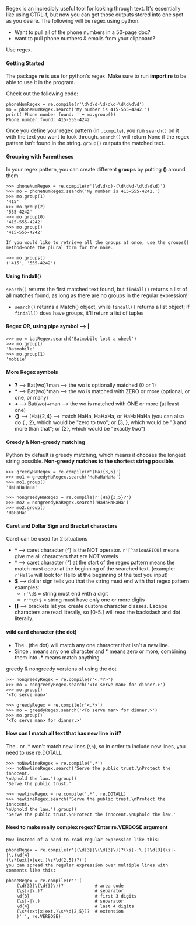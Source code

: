 Regex is an incredibly useful tool for looking through text. It's essentially like using CTRL-f, but now you can get those outputs stored into one spot as you desire. The following will be regex using python.

- Want to pull all of the phone numbers in a 50-page doc?
- want to pull phone numbers & emails from your clipboard?

Use regex.


#### Getting Started
The package __re__ is use for python's regex. Make sure to run __import re__ to be able to use it in the program.

Check out the following code:
```python3
phoneNumRegex = re.compile(r'\d\d\d-\d\d\d-\d\d\d\d')
mo = phoneNumRegex.search('My number is 415-555-4242.')
print('Phone number found: ' + mo.group())
Phone number found: 415-555-4242
```

Once you define your regex pattern (in `.compile`), you run `search()` on it with the text you want to look through. `search()` will return None if the regex pattern isn't found in the string. `group()` outputs the matched text.

#### Grouping with Parentheses
In your regex pattern, you can create different __groups__ by putting __()__ around them.
```
>>> phoneNumRegex = re.compile(r'(\d\d\d)-(\d\d\d-\d\d\d\d)')
>>> mo = phoneNumRegex.search('My number is 415-555-4242.')
>>> mo.group(1)
'415'
>>> mo.group(2)
'555-4242'
>>> mo.group(0)
'415-555-4242'
>>> mo.group()
'415-555-4242'

If you would like to retrieve all the groups at once, use the groups() method—note the plural form for the name.

>>> mo.groups()
('415', '555-4242')
```
#### Using findall()
`search()` returns the first matched text found, but `findall()` returns a list of all matches found, as long as there are no groups in the regular expression!!
- `search()` returns a Match() object, while `findall()` returns a list object; if `findall()` does have groups, it'll return a list of tuples



#### Regex OR, using pipe symbol --> |
```>>> batRegex = re.compile(r'Bat(man|mobile|copter|bat)')
>>> mo = batRegex.search('Batmobile lost a wheel')
>>> mo.group()
'Batmobile'
>>> mo.group(1)
'mobile'
```

#### More Regex symbols
- __?__ --> Bat(wo)?man --> the wo is optionally matched (0 or 1)
- __*__ --> Bat(wo)\*man -->  the wo is matched with ZERO or more (optional, or one, or many)
- __+__ --> Bat(wo)+man --> the wo is matched with ONE or more (at least one)
- __{}__ --> (Ha){2,4} --> match HaHa, HaHaHa, or HaHaHaHa (you can also do { , 2}, which would be "zero to two"; or {3, }, which would be "3 and more than that"; or {2}, which would be "exactly two")

#### Greedy & Non-greedy matching
Python by default is greedy matching, which means it chooses the longest string possible. __Non-greedy matches to the shortest string possible__.
```
>>> greedyHaRegex = re.compile(r'(Ha){3,5}')
>>> mo1 = greedyHaRegex.search('HaHaHaHaHa')
>>> mo1.group()
'HaHaHaHaHa'

>>> nongreedyHaRegex = re.compile(r'(Ha){3,5}?')
>>> mo2 = nongreedyHaRegex.search('HaHaHaHaHa')
>>> mo2.group()
'HaHaHa'
```

#### Caret and Dollar Sign and Bracket characters
Caret can be used for 2 situations
- __^__ --> caret character (^) is the NOT operator. `r'[^aeiouAEIOU]` means give me all characters that are NOT vowels
- __^__ --> caret character (^) at the start of the regex pattern means the match must occur at the beginning of the searched text. (example: `r'Hello` will look for Hello at the beginning of the text you input)
- __$__ --> dollar sign tells you that the string must end with that regex pattern
  examples:
    - `r'\d$` = string must end with a digit
    - `r'^\d+$` = string must have only one or more digits
- __[]__ --> brackets let you create custom character classes. Escape characters are read literally, so [0-5\.] will read the backslash and dot literally.

#### wild card character (the dot)
- The . (the dot) will match any one character that isn't a new line.
- Since . means any one character and * means zero or more, combining them into __.*__ means match anything

greedy & nongreedy versions of using the dot
```
>>> nongreedyRegex = re.compile(r'<.*?>')
>>> mo = nongreedyRegex.search('<To serve man> for dinner.>')
>>> mo.group()
'<To serve man>'

>>> greedyRegex = re.compile(r'<.*>')
>>> mo = greedyRegex.search('<To serve man> for dinner.>')
>>> mo.group()
'<To serve man> for dinner.>'
```

#### How can I match all text that has new line in it?
The . or .* won't match new lines (`\n`), so in order to include new lines, you need to use re.DOTALL

```
>>> noNewlineRegex = re.compile('.*')
>>> noNewlineRegex.search('Serve the public trust.\nProtect the innocent.
\nUphold the law.').group()
'Serve the public trust.'

>>> newlineRegex = re.compile('.*', re.DOTALL)
>>> newlineRegex.search('Serve the public trust.\nProtect the innocent.
\nUphold the law.').group()
'Serve the public trust.\nProtect the innocent.\nUphold the law.'
```

#### Need to make really complex regex? Enter re.VERBOSE argument

```
Now instead of a hard-to-read regular expression like this:

phoneRegex = re.compile(r'((\d{3}|\(\d{3}\))?(\s|-|\.)?\d{3}(\s|-|\.)\d{4}
(\s*(ext|x|ext.)\s*\d{2,5})?)')
you can spread the regular expression over multiple lines with comments like this:

phoneRegex = re.compile(r'''(
    (\d{3}|\(\d{3}\))?            # area code
    (\s|-|\.)?                    # separator
    \d{3}                         # first 3 digits
    (\s|-|\.)                     # separator
    \d{4}                         # last 4 digits
    (\s*(ext|x|ext.)\s*\d{2,5})?  # extension
    )''', re.VERBOSE)
```
